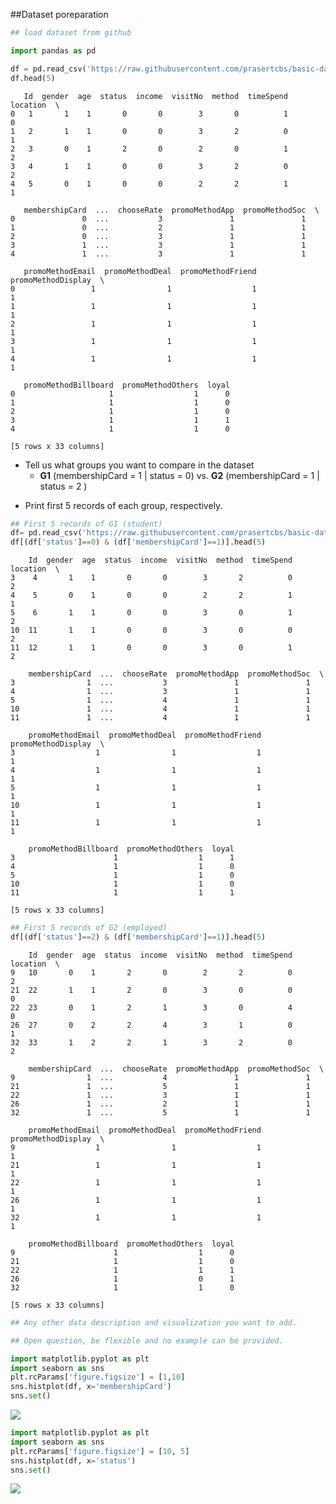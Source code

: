 ##Dataset poreparation

</div>

<div class="cell code" execution_count="1"
colab="{&quot;base_uri&quot;:&quot;https://localhost:8080/&quot;,&quot;height&quot;:300}"
id="mUxJb4hxvpHQ" outputId="8420b121-1341-45cf-a708-4bdaa2111897">

``` python
## load dataset from github

import pandas as pd

df = pd.read_csv('https://raw.githubusercontent.com/prasertcbs/basic-dataset/master/Starbucks%20satisfactory%20survey%20encode%20cleaned.csv')
df.head(5)
```

<div class="output execute_result" execution_count="1">

       Id  gender  age  status  income  visitNo  method  timeSpend  location  \
    0   1       1    1       0       0        3       0          1         0   
    1   2       1    1       0       0        3       2          0         1   
    2   3       0    1       2       0        2       0          1         2   
    3   4       1    1       0       0        3       2          0         2   
    4   5       0    1       0       0        2       2          1         1   

       membershipCard  ...  chooseRate  promoMethodApp  promoMethodSoc  \
    0               0  ...           3               1               1   
    1               0  ...           2               1               1   
    2               0  ...           3               1               1   
    3               1  ...           3               1               1   
    4               1  ...           3               1               1   

       promoMethodEmail  promoMethodDeal  promoMethodFriend  promoMethodDisplay  \
    0                 1                1                  1                   1   
    1                 1                1                  1                   1   
    2                 1                1                  1                   1   
    3                 1                1                  1                   1   
    4                 1                1                  1                   1   

       promoMethodBillboard  promoMethodOthers  loyal  
    0                     1                  1      0  
    1                     1                  1      0  
    2                     1                  1      0  
    3                     1                  1      1  
    4                     1                  1      0  

    [5 rows x 33 columns]

</div>

</div>

<div class="cell markdown" id="55xAIxVa3hpQ">

-   Tell us what groups you want to compare in the dataset
    -   **G1** (membershipCard = 1 \| status = 0) vs. **G2**
        (membershipCard = 1 \| status = 2 )

</div>

<div class="cell markdown" id="13PdL3ht3902">

-   Print first 5 records of each group, respectively.

</div>

<div class="cell code"
colab="{&quot;base_uri&quot;:&quot;https://localhost:8080/&quot;,&quot;height&quot;:300}"
id="UNL0WXav3hLj" outputId="706d6bfd-f938-4096-ac96-83441697c51e">

``` python
## First 5 records of G1 (student)
df= pd.read_csv('https://raw.githubusercontent.com/prasertcbs/basic-dataset/master/Starbucks%20satisfactory%20survey%20encode%20cleaned.csv')
df[(df['status']==0) & (df['membershipCard']==1)].head(5)
```

<div class="output execute_result" execution_count="21">

        Id  gender  age  status  income  visitNo  method  timeSpend  location  \
    3    4       1    1       0       0        3       2          0         2   
    4    5       0    1       0       0        2       2          1         1   
    5    6       1    1       0       0        3       0          1         2   
    10  11       1    1       0       0        3       0          0         2   
    11  12       1    1       0       0        3       0          1         2   

        membershipCard  ...  chooseRate  promoMethodApp  promoMethodSoc  \
    3                1  ...           3               1               1   
    4                1  ...           3               1               1   
    5                1  ...           4               1               1   
    10               1  ...           4               1               1   
    11               1  ...           4               1               1   

        promoMethodEmail  promoMethodDeal  promoMethodFriend  promoMethodDisplay  \
    3                  1                1                  1                   1   
    4                  1                1                  1                   1   
    5                  1                1                  1                   1   
    10                 1                1                  1                   1   
    11                 1                1                  1                   1   

        promoMethodBillboard  promoMethodOthers  loyal  
    3                      1                  1      1  
    4                      1                  1      0  
    5                      1                  1      0  
    10                     1                  1      0  
    11                     1                  1      1  

    [5 rows x 33 columns]

</div>

</div>

<div class="cell code"
colab="{&quot;base_uri&quot;:&quot;https://localhost:8080/&quot;,&quot;height&quot;:300}"
id="dhe52HVB4T1O" outputId="58c70309-4726-4dd5-9433-2b551bba2549">

``` python
## First 5 records of G2 (employed)
df[(df['status']==2) & (df['membershipCard']==1)].head(5)
```

<div class="output execute_result" execution_count="22">

        Id  gender  age  status  income  visitNo  method  timeSpend  location  \
    9   10       0    1       2       0        2       2          0         2   
    21  22       1    1       2       0        3       0          0         0   
    22  23       0    1       2       1        3       0          4         0   
    26  27       0    2       2       4        3       1          0         1   
    32  33       1    2       2       1        3       2          0         2   

        membershipCard  ...  chooseRate  promoMethodApp  promoMethodSoc  \
    9                1  ...           4               1               1   
    21               1  ...           5               1               1   
    22               1  ...           3               1               1   
    26               1  ...           2               1               1   
    32               1  ...           5               1               1   

        promoMethodEmail  promoMethodDeal  promoMethodFriend  promoMethodDisplay  \
    9                  1                1                  1                   1   
    21                 1                1                  1                   1   
    22                 1                1                  1                   1   
    26                 1                1                  1                   1   
    32                 1                1                  1                   1   

        promoMethodBillboard  promoMethodOthers  loyal  
    9                      1                  1      0  
    21                     1                  1      0  
    22                     1                  1      1  
    26                     1                  0      1  
    32                     1                  1      0  

    [5 rows x 33 columns]

</div>

</div>

<div class="cell code" id="zEgfWXaKGvNC">


``` python
## Any other data description and visualization you want to add.

## Open question, be flexible and no example can be provided.
```
</div>

<div class="cell code"
colab="{&quot;base_uri&quot;:&quot;https://localhost:8080/&quot;,&quot;height&quot;:611}"
id="gTpimKFH_twY" outputId="efd44958-95c0-4e2e-dc64-b1a4f610b8b1">

``` python
import matplotlib.pyplot as plt
import seaborn as sns
plt.rcParams['figure.figsize'] = [1,10]
sns.histplot(df, x='membershipCard')
sns.set()
```

<div class="output display_data">

![](a7850b26f51aed66862c8c40820ccedce2b30fa3.png)

</div>

</div>

<div class="cell code"
colab="{&quot;base_uri&quot;:&quot;https://localhost:8080/&quot;,&quot;height&quot;:339}"
id="Lk1xKlenn7x5" outputId="63e2ab52-c9ba-4afa-b851-75f44d990547">

``` python
import matplotlib.pyplot as plt
import seaborn as sns
plt.rcParams['figure.figsize'] = [10, 5]
sns.histplot(df, x='status')
sns.set()
```

<div class="output display_data">

![](d5cd6bc437daa0c3ea4d8a6b7e9a11db0edc2f97.png)

</div>

</div>
